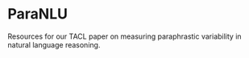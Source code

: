 # ParaNLU

Resources for our TACL paper on measuring paraphrastic variability in natural language reasoning.

